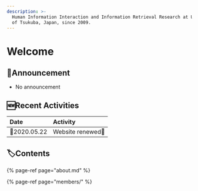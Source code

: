 ```yaml
---
description: >-
  Human Information Interaction and Information Retrieval Research at University
  of Tsukuba, Japan, since 2009.
---
```


# Welcome

## 📢Announcement

* No announcement

## 🆕Recent Activities

| Date | Activity |
| :--- | :--- |
| 📆2020.05.22 | Website renewed🎊  |

## 🏷Contents

{% page-ref page="about.md" %}

{% page-ref page="members/" %}




